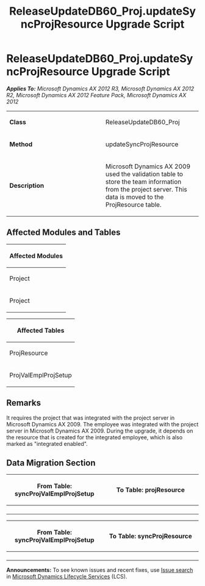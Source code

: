 ﻿---
title: ReleaseUpdateDB60_Proj.updateSyncProjResource Upgrade Script
TOCTitle: ReleaseUpdateDB60_Proj.updateSyncProjResource Upgrade Script
ms:assetid: d6523225-7fc0-9193-28be-91057cd987fd
ms:mtpsurl: https://msdn.microsoft.com/en-us/library/JJ687065(v=AX.60)
ms:contentKeyID: 49711513
ms.date: 05/18/2015
mtps_version: v=AX.60
---

# ReleaseUpdateDB60\_Proj.updateSyncProjResource Upgrade Script 


_**Applies To:** Microsoft Dynamics AX 2012 R3, Microsoft Dynamics AX 2012 R2, Microsoft Dynamics AX 2012 Feature Pack, Microsoft Dynamics AX 2012_

<table>
<colgroup>
<col style="width: 50%" />
<col style="width: 50%" />
</colgroup>
<tbody>
<tr class="odd">
<td><p><strong>Class</strong></p></td>
<td><p>ReleaseUpdateDB60_Proj</p></td>
</tr>
<tr class="even">
<td><p><strong>Method</strong></p></td>
<td><p>updateSyncProjResource</p></td>
</tr>
<tr class="odd">
<td><p><strong>Description</strong></p></td>
<td><p>Microsoft Dynamics AX 2009 used the validation table to store the team information from the project server. This data is moved to the ProjResource table.</p></td>
</tr>
</tbody>
</table>


## Affected Modules and Tables

<table>
<colgroup>
<col style="width: 100%" />
</colgroup>
<thead>
<tr class="header">
<th><p>Affected Modules</p></th>
</tr>
</thead>
<tbody>
<tr class="odd">
<td><p>Project</p></td>
</tr>
<tr class="even">
<td><p>Project</p></td>
</tr>
</tbody>
</table>


<table>
<colgroup>
<col style="width: 100%" />
</colgroup>
<thead>
<tr class="header">
<th><p>Affected Tables</p></th>
</tr>
</thead>
<tbody>
<tr class="odd">
<td><p>ProjResource</p></td>
</tr>
<tr class="even">
<td><p>ProjValEmplProjSetup</p></td>
</tr>
</tbody>
</table>


## Remarks

It requires the project that was integrated with the project server in Microsoft Dynamics AX 2009. The employee was integrated with the project server in Microsoft Dynamics AX 2009. During the upgrade, it depends on the resource that is created for the integrated employee, which is also marked as "integrated enabled".

## Data Migration Section

<table>
<colgroup>
<col style="width: 50%" />
<col style="width: 50%" />
</colgroup>
<thead>
<tr class="header">
<th><p>From Table: syncProjValEmplProjSetup</p></th>
<th><p>To Table: projResource</p></th>
</tr>
</thead>
<tbody>
<tr class="odd">
<td><p></p></td>
<td><p></p></td>
</tr>
</tbody>
</table>


<table>
<colgroup>
<col style="width: 50%" />
<col style="width: 50%" />
</colgroup>
<thead>
<tr class="header">
<th><p>From Table: syncProjValEmplProjSetup</p></th>
<th><p>To Table: syncProjResource</p></th>
</tr>
</thead>
<tbody>
<tr class="odd">
<td><p></p></td>
<td><p></p></td>
</tr>
</tbody>
</table>

  
**Announcements:** To see known issues and recent fixes, use [Issue search](http://go.microsoft.com/fwlink/?linkid=389258) in [Microsoft Dynamics Lifecycle Services](http://go.microsoft.com/fwlink/?linkid=306505) (LCS).

